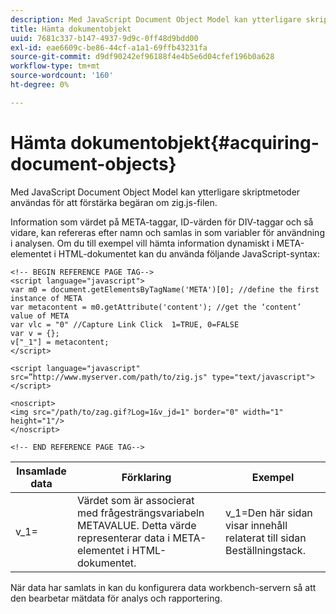 ```yaml
---
description: Med JavaScript Document Object Model kan ytterligare skriptmetoder användas för att förstärka begäran om zig.js-filen.
title: Hämta dokumentobjekt
uuid: 7681c337-b147-4937-9d9c-0ff48d9bdd00
exl-id: eae6609c-be86-44cf-a1a1-69ffb43231fa
source-git-commit: d9df90242ef96188f4e4b5e6d04cfef196b0a628
workflow-type: tm+mt
source-wordcount: '160'
ht-degree: 0%

---
```


# Hämta dokumentobjekt{#acquiring-document-objects}

Med JavaScript Document Object Model kan ytterligare skriptmetoder användas för att förstärka begäran om zig.js-filen.

Information som värdet på META-taggar, ID-värden för DIV-taggar och så vidare, kan refereras efter namn och samlas in som variabler för användning i analysen. Om du till exempel vill hämta information dynamiskt i META-elementet i HTML-dokumentet kan du använda följande JavaScript-syntax:

```
<!-- BEGIN REFERENCE PAGE TAG--> 
<script language="javascript"> 
var m0 = document.getElementsByTagName('META')[0]; //define the first instance of META 
var metacontent = m0.getAttribute('content'); //get the ‘content’ value of META 
var vlc = "0" //Capture Link Click  1=TRUE, 0=FALSE 
var v = {}; 
v["_1"] = metacontent; 
</script> 
 
<script language="javascript" src=”http://www.myserver.com/path/to/zig.js" type="text/javascript"></script> 
 
<noscript> 
<img src="/path/to/zag.gif?Log=1&v_jd=1" border="0" width="1" height="1"/> 
</noscript> 
 
<!-- END REFERENCE PAGE TAG-->
```

| Insamlade data | Förklaring | Exempel |
|---|---|---|
| v_1= | Värdet som är associerat med frågesträngsvariabeln METAVALUE. Detta värde representerar data i META-elementet i HTML-dokumentet. | v_1=Den här sidan visar innehåll relaterat till sidan Beställningstack. |

När data har samlats in kan du konfigurera data workbench-servern så att den bearbetar mätdata för analys och rapportering.
